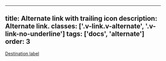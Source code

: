 <!--
 *              © 2025 Visa
 *
 * Licensed under the Apache License, Version 2.0 (the "License");
 * you may not use this file except in compliance with the License.
 * You may obtain a copy of the License at
 *
 *         http://www.apache.org/licenses/LICENSE-2.0
 *
 * Unless required by applicable law or agreed to in writing, software
 * distributed under the License is distributed on an "AS IS" BASIS,
 * WITHOUT WARRANTIES OR CONDITIONS OF ANY KIND, either express or implied.
 * See the License for the specific language governing permissions and
 * limitations under the License.
 *
 -->
---
title: Alternate link with trailing icon
description: Alternate link. 
classes: ['.v-link.v-alternate', '.v-link-no-underline']
tags: ['docs', 'alternate']
order: 3
---

<a class="v-link v-link-no-underline v-alternate" href="./link">
  Destination label
  <svg aria-hidden="true" class="v-icon v-icon-generic v-icon-tiny v-icon-information" focusable="false" viewbox="0 0 16 16">
    <use href="#visa-chevron-right-tiny">
    </use>
  </svg>
</a>
